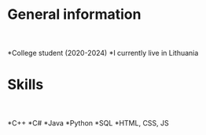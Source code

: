 # General information
<br></br>
*College student (2020-2024)
*I currently live in Lithuania

# Skills
<br></br>
*C++
*C#
*Java
*Python
*SQL
*HTML, CSS, JS
